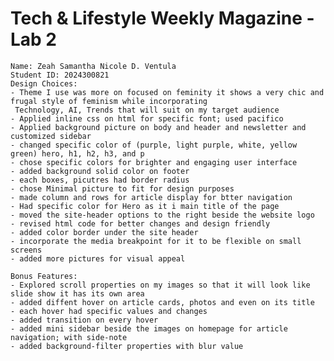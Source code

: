 # Tech & Lifestyle Weekly Magazine - Lab 2
    Name: Zeah Samantha Nicole D. Ventula
    Student ID: 2024300821
    Design Choices:
    - Theme I use was more on focused on feminity it shows a very chic and frugal style of feminism while incorporating
     Technology, AI, Trends that will suit on my target audience
    - Applied inline css on html for specific font; used pacifico
    - Applied background picture on body and header and newsletter and customized sidebar
    - changed specific color of (purple, light purple, white, yellow green) hero, h1, h2, h3, and p
    - chose specific colors for brighter and engaging user interface
    - added background solid color on footer
    - each boxes, picutres had border radius
    - chose Minimal picture to fit for design purposes
    - made column and rows for article display for btter navigation
    - Had specific color for Hero as it i main title of the page
    - moved the site-header options to the right beside the website logo
    - revised html code for better changes and design friendly
    - added color border under the site header
    - incorporate the media breakpoint for it to be flexible on small screens
    - added more pictures for visual appeal
    
    Bonus Features:
    - Explored scroll properties on my images so that it will look like slide show it has its own area
    - added diffent hover on article cards, photos and even on its title
    - each hover had specific values and changes
    - added transition on every hover
    - added mini sidebar beside the images on homepage for article navigation; with side-note
    - added background-filter properties with blur value


